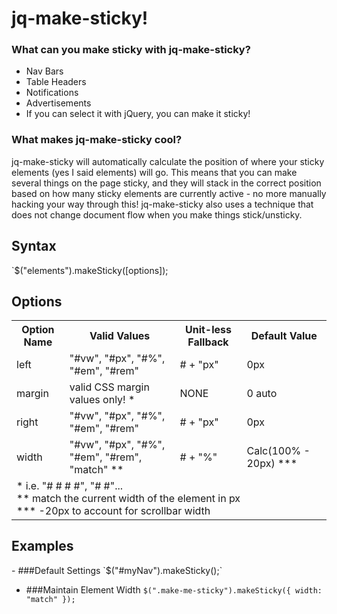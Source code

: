 <h1>jq-make-sticky!</h1>
<h3>What can you make sticky with jq-make-sticky?</h3>
<ul>
  <li>Nav Bars</li>
  <li>Table Headers</li>
  <li>Notifications</li>
  <li>Advertisements</li>
  <li>If you can select it with jQuery, you can make it sticky!</li>
</ul>

<h3>What makes jq-make-sticky cool?</h3>
<p>jq-make-sticky will automatically calculate the position of where your sticky elements (yes I said elements) will go. This means that you can make several things on the page sticky, and they will stack in the correct position based on how many sticky elements are currently active - no more manually hacking your way through this! jq-make-sticky also uses a technique that does not change document flow when you make things stick/unsticky.</p>

<h2>Syntax</H2>
`$("elements").makeSticky([options]);

<h2>Options</h2>
<table>
  <tr>
    <th>Option Name</th>
    <th>Valid Values</th>
    <th>Unit-less Fallback</th>
    <th>Default Value</th>
  </tr>
  <tr>
    <td>left</td>
    <td>"#vw", "#px", "#%", "#em", "#rem"</td>
    <td># + "px"</td>
    <td>0px</td>
  </tr>
  <tr>
    <td>margin</td>
    <td>valid CSS margin values only! *</td>
    <td>NONE</td>
    <td>0 auto</td>
  </tr>
  <tr>
    <td>right</td>
    <td>"#vw", "#px", "#%", "#em", "#rem"</td>
    <td># + "px"</td>
    <td>0px</td>
  </tr>
  <tr>
    <td>width</td>
    <td>"#vw", "#px", "#%", "#em", "#rem", "match" **</td>
    <td># + "%"</td>
    <td>Calc(100% - 20px) ***</td>
  </tr>
  <tr>
    <td colspan="4">
      * i.e. "# # # #", "# #"...<br>
      ** match the current width of the element in px<br>
      *** -20px to account for scrollbar width
    </td>
  <tr>
</table>
  
<h2>Examples</h2>
- ###Default Settings
  `$("#myNav").makeSticky();`

- ###Maintain Element Width
  `$(".make-me-sticky").makeSticky({ width: "match" });`


